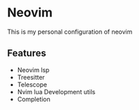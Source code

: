 # Neovim

This is my personal configuration of neovim

## Features
- Neovim lsp
- Treesitter
- Telescope
- Nvim lua Development utils
- Completion
